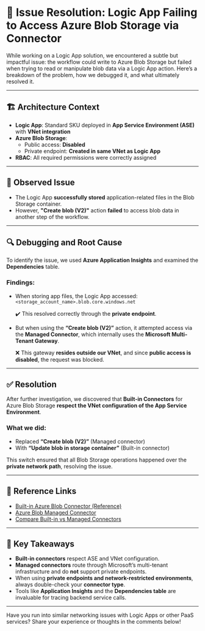 
# 🧩 Issue Resolution: Logic App Failing to Access Azure Blob Storage via Connector

While working on a Logic App solution, we encountered a subtle but impactful issue: the workflow could write to Azure Blob Storage but failed when trying to read or manipulate blob data via a Logic App action. Here’s a breakdown of the problem, how we debugged it, and what ultimately resolved it.

---

## 🏗️ Architecture Context

- **Logic App**: Standard SKU deployed in **App Service Environment (ASE)** with **VNet integration**
- **Azure Blob Storage**:
  - Public access: **Disabled**
  - Private endpoint: **Created in same VNet as Logic App**
- **RBAC**: All required permissions were correctly assigned

---

## 🧪 Observed Issue

- The Logic App **successfully stored** application-related files in the Blob Storage container.
- However, **"Create blob (V2)"** action **failed** to access blob data in another step of the workflow.

---

## 🔍 Debugging and Root Cause

To identify the issue, we used **Azure Application Insights** and examined the **Dependencies** table.

### Findings:

- When storing app files, the Logic App accessed: ```<storage_account_name>.blob.core.windows.net ```
  
  ✔️ This resolved correctly through the **private endpoint**.

- But when using the **“Create blob (V2)”** action, it attempted access via the **Managed Connector**, which internally uses the **Microsoft Multi-Tenant Gateway**.

  ❌ This gateway **resides outside our VNet**, and since **public access is disabled**, the request was blocked.

---

## ✅ Resolution

After further investigation, we discovered that **Built-in Connectors** for Azure Blob Storage **respect the VNet configuration of the App Service Environment**.

### What we did:
- Replaced **“Create blob (V2)”** (Managed connector)
- With **“Update blob in storage container”** (Built-in connector)

This switch ensured that all Blob Storage operations happened over the **private network path**, resolving the issue.

---

## 📘 Reference Links

- [Built-in Azure Blob Connector (Reference)](https://learn.microsoft.com/en-us/azure/logic-apps/connectors/built-in/reference/azureblob/#actions)
- [Azure Blob Managed Connector](https://learn.microsoft.com/en-us/connectors/azureblobconnector/)
- [Compare Built-in vs Managed Connectors](https://learn.microsoft.com/en-us/azure/connectors/compare-built-in-azure-connectors)

---

## 🧠 Key Takeaways

- **Built-in connectors** respect ASE and VNet configuration.
- **Managed connectors** route through Microsoft’s multi-tenant infrastructure and do **not** support private endpoints.
- When using **private endpoints and network-restricted environments**, always double-check your **connector type**.
- Tools like **Application Insights** and the **Dependencies table** are invaluable for tracing backend service calls.

---

Have you run into similar networking issues with Logic Apps or other PaaS services? Share your experience or thoughts in the comments below!
